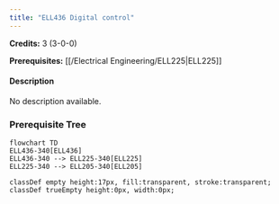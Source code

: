 ```yaml
---
title: "ELL436 Digital control"
---
```

**Credits:** 3 (3-0-0)

**Prerequisites:** [[/Electrical Engineering/ELL225|ELL225]]

#### Description
No description available.

### Prerequisite Tree

```mermaid
flowchart TD
ELL436-340[ELL436]
ELL436-340 --> ELL225-340[ELL225]
ELL225-340 --> ELL205-340[ELL205]

classDef empty height:17px, fill:transparent, stroke:transparent;
classDef trueEmpty height:0px, width:0px;
```